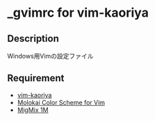 _gvimrc for vim-kaoriya
========

## Description
Windows用Vimの設定ファイル

## Requirement
* [vim-kaoriya](http://www.kaoriya.net/software/vim/)
* [Molokai Color Scheme for Vim](https://github.com/tomasr/molokai)
* [MigMix 1M](http://mix-mplus-ipa.osdn.jp/migmix/)
